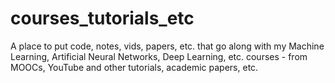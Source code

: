 # courses_tutorials_etc
A place to put code, notes, vids, papers, etc. that go along with my Machine Learning, Artificial Neural Networks, Deep Learning, etc. courses - from MOOCs, YouTube and other tutorials, academic papers, etc.
